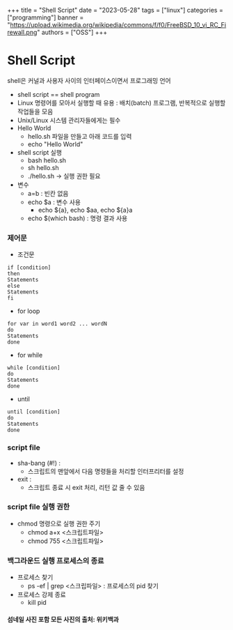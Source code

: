 +++
title = "Shell Script"
date = "2023-05-28"
tags = ["linux"]
categories = ["programming"]
banner = "https://upload.wikimedia.org/wikipedia/commons/f/f0/FreeBSD_10_vi_RC_Firewall.png"
authors = ["OSS"]
+++

# Shell Script
shell은 커널과 사용자 사이의 인터페이스이면서 프로그래밍 언어
- shell script == shell program
- Linux 명령어를 모아서 실행할 때 유용 : 배치(batch) 프로그램, 반복적으로 실행할 작업들을 모음
- Unix/Linux 시스템 관리자들에게는 필수
- Hello World
    - hello.sh 파일을 만들고 아래 코드를 입력
    - echo "Hello World"
- shell script 실행
    - bash hello.sh
    - sh hello.sh
    - ./hello.sh -> 실행 권한 필요
- 변수
    - a=b : 빈칸 없음
    - echo $a : 변수 사용
        - echo ${a}, echo $aa, echo ${a}a
    - echo $(which bash) : 명령 결과 사용

### 제어문
- 조건문  
```
if [condition]
then
Statements
else
Statements
fi
```

- for loop
```
for var in word1 word2 ... wordN
do
Statements
done
```

- for while  
```
while [condition]
do
Statements
done
```

- until  
```
until [condition]
do
Statements
done
```

### script file
- sha-bang (#!) :
    - 스크립트의 맨앞에서 다음 명령들을 처리할 인터프리터를 설정
- exit :
    - 스크립트 종료 시 exit 처리, 리턴 값 줄 수 있음

### script file 실행 권한
- chmod 명령으로 실행 권한 주기
    - chmod a+x <스크립트파일>
    - chmod 755 <스크립트파일>

### 백그라운드 실행 프로세스의 종료
- 프로세스 찾기
    - ps -ef | grep <스크립파일> : 프로세스의 pid 찾기
- 프로세스 강제 종료
    - kill pid

#### 섬네일 사진 포함 모든 사진의 출처: 위키백과